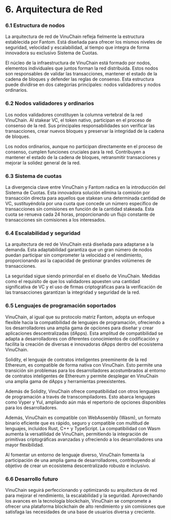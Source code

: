 # 6. Arquitectura de Red

### 6.1 Estructura de nodos

La arquitectura de red de VinuChain refleja fielmente la estructura establecida por Fantom. Está diseñada para ofrecer los mismos niveles de seguridad, velocidad y escalabilidad, al tiempo que integra de forma innovadora su exclusivo Sistema de Cuotas.

El núcleo de la infraestructura de VinuChain está formado por nodos, elementos individuales que juntos forman la red distribuida. Estos nodos son responsables de validar las transacciones, mantener el estado de la cadena de bloques y defender las reglas de consenso. Esta estructura puede dividirse en dos categorías principales: nodos validadores y nodos ordinarios.

### 6.2 Nodos validadores y ordinarios

Los nodos validadores constituyen la columna vertebral de la red VinuChain. Al stakear VC, el token nativo, participan en el proceso de consenso de la red. Sus principales responsabilidades son verificar las transacciones, crear nuevos bloques y preservar la integridad de la cadena de bloques.&#x20;

Los nodos ordinarios, aunque no participan directamente en el proceso de consenso, cumplen funciones cruciales para la red. Contribuyen a mantener el estado de la cadena de bloques, retransmitir transacciones y mejorar la solidez general de la red.

### 6.3 Sistema de cuotas

La divergencia clave entre VinuChain y Fantom radica en la introducción del Sistema de Cuotas. Esta innovadora solución elimina la comisión por transacción directa para aquellos que stakean una determinada cantidad de VC, sustituyéndola por una cuota que concede un número específico de transacciones sin comisiones en función de la cantidad stakeada. Esta cuota se renueva cada 24 horas, proporcionando un flujo constante de transacciones sin comisiones a los interesados.

### 6.4 Escalabilidad y seguridad

La arquitectura de red de VinuChain está diseñada para adaptarse a la demanda. Esta adaptabilidad garantiza que un gran número de nodos puedan participar sin comprometer la velocidad o el rendimiento, proporcionando así la capacidad de gestionar grandes volúmenes de transacciones.

La seguridad sigue siendo primordial en el diseño de VinuChain. Medidas como el requisito de que los validadores apuesten una cantidad significativa de VC y el uso de firmas criptográficas para la verificación de las transacciones garantizan la integridad y seguridad de la red.

### 6.5 Lenguajes de programación soportados

VinuChain, al igual que su protocolo matriz Fantom, adopta un enfoque flexible hacia la compatibilidad de lenguajes de programación, ofreciendo a los desarrolladores una amplia gama de opciones para diseñar y crear aplicaciones descentralizadas (dApps). Esta amplitud de compatibilidad se adapta a desarrolladores con diferentes conocimientos de codificación y facilita la creación de diversas e innovadoras dApps dentro del ecosistema VinuChain.

Solidity, el lenguaje de contratos inteligentes preeminente de la red Ethereum, es compatible de forma nativa con VinuChain. Esto permite una transición sin problemas para los desarrolladores acostumbrados al entorno de contratos inteligentes de Ethereum y permite desplegar en VinuChain una amplia gama de dApps y herramientas preexistentes.&#x20;

Además de Solidity, VinuChain ofrece compatibilidad con otros lenguajes de programación a través de transcompiladores. Esto abarca lenguajes como Vyper y Yul, ampliando aún más el repertorio de opciones disponibles para los desarrolladores.

Además, VinuChain es compatible con WebAssembly (Wasm), un formato binario eficiente que es rápido, seguro y compatible con multitud de lenguajes, incluidos Rust, C++ y TypeScript. La compatibilidad con Wasm aumenta la versatilidad de VinuChain, permitiendo la integración de primitivas criptográficas avanzadas y ofreciendo a los desarrolladores una mayor flexibilidad.

Al fomentar un entorno de lenguaje diverso, VinuChain fomenta la participación de una amplia gama de desarrolladores, contribuyendo al objetivo de crear un ecosistema descentralizado robusto e inclusivo.

### 6.6 Desarrollo futuro

VinuChain seguirá perfeccionando y optimizando su arquitectura de red para mejorar el rendimiento, la escalabilidad y la seguridad. Aprovechando los avances en la tecnología blockchain, VinuChain se compromete a ofrecer una plataforma blockchain de alto rendimiento y sin comisiones que satisfaga las necesidades de una base de usuarios diversa y creciente.
